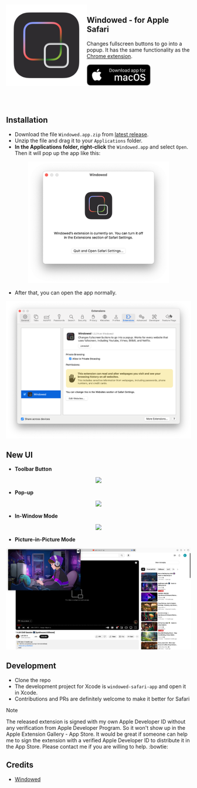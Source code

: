<img src="extension/Images/icon.iconset/icon_1024.png" width="220" alt="App icon" align="left"/>

<div>
<h2>Windowed - for Apple Safari</h2>
<p>Changes fullscreen buttons to go into a popup. It has the same functionality as the <a href="https://chromewebstore.google.com/detail/windowed-floating-youtube/gibipneadnbflmkebnmcbgjdkngkbklb">Chrome extension</a>.</p>
<a href="https://github.com/kaiyuyue/Windowed-Safari/releases/download/1.0.2/Windowed.app.zip"><img src="assets/macos_badge_noborder.png" width="175" alt="Download for macOS"/></a>
</div>

<br/><br/>

## Installation

- Download the file `Windowed.app.zip` from [latest release](https://github.com/kaiyuyue/Windowed-Safari/releases).
- Unzip the file and drag it to your `Applications` folder.
- **In the Applications folder, right-click** the `Windowed.app` and select `Open`. Then it will pop up the app like this:

<p align="center">
  <img src="./assets/open.png" width=384>
  <br>
</p>

- After that, you can open the app normally.

<p align="center">
  <img src="./assets/intro.png" width=512>
  <br>
</p>

## New UI

- **Toolbar Button**

<p align="center">
  <img src="./assets/pop-up-toolbar.png">
  <br>
</p>

- **Pop-up** 

<p align="center">
  <img src="./assets/pop-up-video.png">
  <br>
</p>

- **In-Window Mode**

<p align="center">
  <img src="./assets/in-window.png">
  <br>
</p>

- **Picture-in-Picture Mode**

<p align="center">
  <img src="./assets/pic-in-pic.png">
  <br>
</p>

## Development

- Clone the repo
- The development project for Xcode is `windowed-safari-app` and open it in Xcode.
- Contributions and PRs are definitely welcome to make it better for Safari

> [!NOTE]
> The released extension is signed with my own Apple Developer ID without any verification from Apple Developer Program. So it won't show up in the Apple Extension Gallery - App Store. It would be great if someone can help me to sign the extension with a verified Apple Developer ID to distribute it in the App Store. Please contact me if you are willing to help. :bowtie:

## Credits

- [Windowed](https://github.com/dralletje/Windowed)
